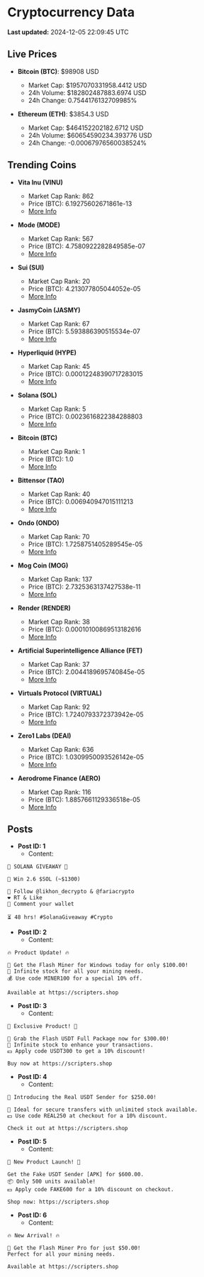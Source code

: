 # Cryptocurrency Data

**Last updated:** 2024-12-05 22:09:45 UTC

## Live Prices
- **Bitcoin (BTC)**: $98908 USD
  - Market Cap: $1957070331958.4412 USD
  - 24h Volume: $182802487883.6974 USD
  - 24h Change: 0.7544176132709985%

- **Ethereum (ETH)**: $3854.3 USD
  - Market Cap: $464152202182.6712 USD
  - 24h Volume: $60654590234.393776 USD
  - 24h Change: -0.00067976560038524%

## Trending Coins
- **Vita Inu (VINU)**
  - Market Cap Rank: 862
  - Price (BTC): 6.19275602671861e-13
  - [More Info](https://www.coingecko.com/en/coins/vita-inu)

- **Mode (MODE)**
  - Market Cap Rank: 567
  - Price (BTC): 4.7580922282849585e-07
  - [More Info](https://www.coingecko.com/en/coins/mode)

- **Sui (SUI)**
  - Market Cap Rank: 20
  - Price (BTC): 4.213077805044052e-05
  - [More Info](https://www.coingecko.com/en/coins/sui)

- **JasmyCoin (JASMY)**
  - Market Cap Rank: 67
  - Price (BTC): 5.593886390515534e-07
  - [More Info](https://www.coingecko.com/en/coins/jasmycoin)

- **Hyperliquid (HYPE)**
  - Market Cap Rank: 45
  - Price (BTC): 0.00012248390717283015
  - [More Info](https://www.coingecko.com/en/coins/hyperliquid)

- **Solana (SOL)**
  - Market Cap Rank: 5
  - Price (BTC): 0.0023616822384288803
  - [More Info](https://www.coingecko.com/en/coins/solana)

- **Bitcoin (BTC)**
  - Market Cap Rank: 1
  - Price (BTC): 1.0
  - [More Info](https://www.coingecko.com/en/coins/bitcoin)

- **Bittensor (TAO)**
  - Market Cap Rank: 40
  - Price (BTC): 0.006940947015111213
  - [More Info](https://www.coingecko.com/en/coins/bittensor)

- **Ondo (ONDO)**
  - Market Cap Rank: 70
  - Price (BTC): 1.7258751405289545e-05
  - [More Info](https://www.coingecko.com/en/coins/ondo)

- **Mog Coin (MOG)**
  - Market Cap Rank: 137
  - Price (BTC): 2.7325363137427538e-11
  - [More Info](https://www.coingecko.com/en/coins/mog-coin)

- **Render (RENDER)**
  - Market Cap Rank: 38
  - Price (BTC): 0.00010100869513182616
  - [More Info](https://www.coingecko.com/en/coins/render)

- **Artificial Superintelligence Alliance (FET)**
  - Market Cap Rank: 37
  - Price (BTC): 2.0044189695740845e-05
  - [More Info](https://www.coingecko.com/en/coins/artificial-superintelligence-alliance)

- **Virtuals Protocol (VIRTUAL)**
  - Market Cap Rank: 92
  - Price (BTC): 1.7240793372373942e-05
  - [More Info](https://www.coingecko.com/en/coins/virtual-protocol)

- **Zero1 Labs (DEAI)**
  - Market Cap Rank: 636
  - Price (BTC): 1.0309950093526142e-05
  - [More Info](https://www.coingecko.com/en/coins/zero1-labs)

- **Aerodrome Finance (AERO)**
  - Market Cap Rank: 116
  - Price (BTC): 1.8857661129336518e-05
  - [More Info](https://www.coingecko.com/en/coins/aerodrome-finance)

## Posts
- **Post ID: 1**
  - Content:
```
🚀 SOLANA GIVEAWAY 🚀

🎁 Win 2.6 $SOL (~$1300)

🤝 Follow @likhon_decrypto & @fariacrypto
❤️ RT & Like
💬 Comment your wallet

⏳ 48 hrs! #SolanaGiveaway #Crypto
```

- **Post ID: 2**
  - Content:
```
🔥 Product Update! 🔥

🚀 Get the Flash Miner for Windows today for only $100.00!
🔋 Infinite stock for all your mining needs.
💰 Use code MINER100 for a special 10% off.

Available at https://scripters.shop
```

- **Post ID: 3**
  - Content:
```
🎁 Exclusive Product! 🎁

💸 Grab the Flash USDT Full Package now for $300.00!
🎉 Infinite stock to enhance your transactions.
💵 Apply code USDT300 to get a 10% discount!

Buy now at https://scripters.shop
```

- **Post ID: 4**
  - Content:
```
💎 Introducing the Real USDT Sender for $250.00!

💼 Ideal for secure transfers with unlimited stock available.
💵 Use code REAL250 at checkout for a 10% discount.

Check it out at https://scripters.shop
```

- **Post ID: 5**
  - Content:
```
🚀 New Product Launch! 🚀

Get the Fake USDT Sender [APK] for $600.00.
📦 Only 500 units available!
💵 Apply code FAKE600 for a 10% discount on checkout.

Shop now: https://scripters.shop
```

- **Post ID: 6**
  - Content:
```
🔥 New Arrival! 🔥

💸 Get the Flash Miner Pro for just $50.00!
Perfect for all your mining needs.

Available at https://scripters.shop
```

